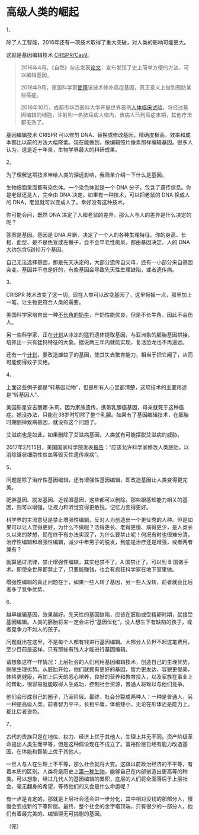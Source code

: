 # 高级人类的崛起

1、

除了人工智能，2016年还有一项技术取得了重大突破，对人类的影响可能更大。

这就是基因编辑技术 [CRISPR/Cas9](http://baike.baidu.com/item/crispr%2Fcas9/13352392)。

> 2016年4月，《自然》杂志发表[论文](http://news.bioon.com/article/6681777.html)，宣布发现了史上简单方便的方法，可以编辑基因。
>
> 2016年9月，德国科学家[使用](http://news.bioon.com/article/6689215.html)该技术修补癌症基因，真正意义上做到预防某些癌症。
>
> 2016年10月，成都市华西医科大学开展世界首例[人体临床试验](http://news.bioon.com/article/6692793.html)，将经过基因编辑的细胞，注射到一名肺癌病人体内，该病人已到癌症末期，其他疗法都无效了。

基因编辑技术 CRISPR 可以修剪 DNA、替换或修改基因，精确度极高，效率和成本都比以前的方法大幅降低。现在能做到，像编辑照片像素那样编辑基因。很多人认为，这是近十年来，生物学界最大的科研成果。

2、

为了理解这项技术带给人类的深远影响，我简单介绍一下什么是基因。

生物细胞里面都有染色体。一个染色体就是一个 DNA 分子，包含了遗传信息。你是老鼠还是人，完全由 DNA 决定。如果有一种技术，可以把老鼠的 DNA 换成人的 DNA，老鼠就可以变成人了。幸好没有这种技术。

你可能会问，既然 DNA 决定了人和老鼠的差异，那么人与人的差异是什么决定的呢？

答案是基因。基因是 DNA 片断，决定了一个人的各种生理特征。你的身高、长相、血型、是不是色盲或左撇子，会不会早老性痴呆，都由基因决定。人的 DNA 大约包含5到10万个基因。

自己无法选择基因，那是先天决定的，大部分遗传自父母，还有一小部分来自基因突变。基因并不总是好的，有些基因会导致先天性生理缺陷，或者遗传病。

3、

CRISPR 技术改变了这一切，现在人类可以改变基因了，这里擦掉一点，那里加上一笔，让生物更符合人类的需要。

美国科学家培育出一种[不长角的奶牛](http://news.bioon.com/article/6698579.html)，产奶性能优良，但是不长牛角，因此不会伤人。
 
另一些科学家，正在[计划](http://news.bioon.com/article/6698345.html)从冰冻的猛犸遗体提取基因，与亚洲象的胚胎基因拼接，培养出一只有猛犸特征的大象。据说两三年内就能实现，复活恐龙也不再遥远。

 还有一个[计划](http://news.bioon.com/article/6678594.html)，要改造雄蚊子的基因，使其失去繁育能力，相当于把它阉了，从而可能使得蚊子灭绝。

4、

上面这些例子都是“转基因动物”，但是所有人心里都清楚，这项技术的主要用途是“转基因人”。

美国影星安吉丽娜·朱莉，因为家族遗传，携带乳腺癌基因，母亲就死于这种癌症。她没办法，只能在38岁时切除了整个乳腺。如果有了基因编辑技术，在胚胎时期删掉致病基因，就没有这个问题了。

艾滋病也是如此，如果删除了艾滋病基因，人类就有可能摆脱艾滋病的威胁。

2017年2月15日，美国国家科学院发表[报告](http://digitalpaper.stdaily.com/http_www.kjrb.com/kjrb/html/2017-02/16/content_362296.htm?div=-1)：“应该允许科学家修改人类胚胎，以消除镰状细胞性贫血等毁灭性遗传疾病”。

5、

问题是除了治疗性基因编辑，还有增强性基因编辑，即改造基因让人类变得更完美。

肥胖基因、脱发基因、近视眼基因，这些都可以删除。那些跟感知能力相关的基因，则可以增强，让视力和听觉变得更敏锐，记忆力变得更好。

科学界的主流意见是禁止增强性编辑，反对人为创造出一个更优秀的人种。但是如果可以让人变得更好，为什么不做呢？活得更长、老得更慢、病得更少，是人类长久以来的梦想，现在终于有办法实现了，为什么要禁止呢！何况有时也很难分清，治疗性编辑和增强性编辑，减少中年男子的脱发，到底是治疗还是增强，或者两者兼有？

就算通过法律，禁止增强性编辑，其实也禁不了。A 国禁止了。可以到 B 国做手术。即使全世界都禁止了，只要能赚钱，也会有疯狂科学家在地下室里做。

增强性编辑的真正问题在于，如果一些人转了基因，另一些人没转，前者就会比后者多了竞争优势。

6、

越早编辑基因，效果越好。先天性的基因缺陷，应该在胚胎或受精卵时期，就接受基因编辑。人类的胚胎将来一定会进行“基因优化”，没人想生下有缺陷的孩子，或者竞争力不如人的孩子。

问题就出在这里，不是每个人都有钱进行基因编辑。大部分人负担不起这笔费用，至少目前是这样。只有那些有钱人才能进行基因编辑。

请想象这样一样情况：上层社会的人们利用基因编辑技术，创造自己的生理优势，删除生理劣势。从胚胎开始，他们就拥有更好的基因，智力更发达、容貌更俊美，体格更健康，再加上后天的悉心培养，良好的营养和教育投入，以及家族在事业上的帮助，很容易就能取得人生成功，控制社会资源，普通人将难以与他们竞争。

他们会形成自己的圈子，乃至阶层。最终，社会分裂成两种人：一种是普通人，另一种是高级人类。前者智力平平，长相平庸，体格矮小，无论在形体还是能力上，都比后者逊色。

7、
 
古代的贵族只是在地位、权力、经济上优于其他人，生理上并无不同。资产阶级革命提出人类生而平等，但是这种假设现在不成立了。富裕阶层已经有能力改造基因，在体能和智能上优于其他人，

一旦人与人在生理上不平等，那么社会就将大变。这跟以前政治经济的不平等，有着本质的区别。人类将是历史上[第一种生物](https://www.theguardian.com/science/2016/dec/02/kazuo-ishiguro-were-coming-close-to-the-point-where-we-can-create-people-who-are-superior-to-others)，能够自己在内部创造出更高等的种类。可以想象，经过几代人的基因编辑的累积，底层的人们将全面落后于上层社会，毫无翻身的希望，等待他们的又会是什么命运呢？

有一点是肯定的，那就是上层社会还会进一步分化，其中相对没钱的那部分人，慢慢会变成新的下等阶层。最终，整个社会的金字塔顶端，只有很少的一部分人，他们有着最完美的、编辑得无可挑剔的基因。

（完）
